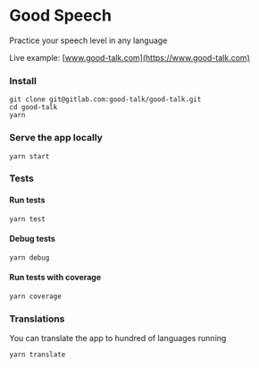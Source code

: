 # Good Speech

Practice your speech level in any language

Live example: [www.good-talk.com](https://www.good-talk.com)

### Install

```
git clone git@gitlab.com:good-talk/good-talk.git
cd good-talk
yarn
```

### Serve the app locally

```
yarn start
```

### Tests

#### Run tests
```
yarn test
```

#### Debug tests

```
yarn debug
```


#### Run tests with coverage

```
yarn coverage
```

### Translations
You can translate the app to hundred of languages running
```
yarn translate
````
